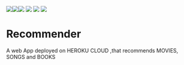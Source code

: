 <img src=https://img.shields.io/badge/build%20with-python-yellow><img src="https://img.shields.io/badge/-machine Learning-yellow"><img src="https://img.shields.io/badge/-HTML5-orange"> <img src="https://img.shields.io/badge/-Streamlit-blueviolet"> <img src=https://img.shields.io/badge/-Streamlit-Cloud-green> <img src="https://img.shields.io/badge/deployed%20in-streamlit-blue"> 

# Recommender
A web App deployed on HEROKU CLOUD ,that recommends MOVIES, SONGS and BOOKS
